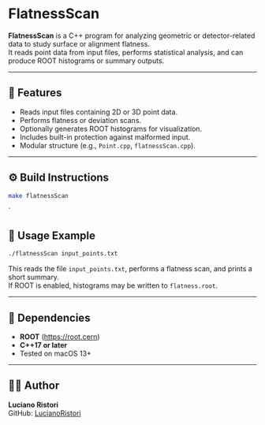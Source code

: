 # FlatnessScan

**FlatnessScan** is a C++ program for analyzing geometric or detector-related data to study surface or alignment flatness.  
It reads point data from input files, performs statistical analysis, and can produce ROOT histograms or summary outputs.

---

## 🧩 Features

- Reads input files containing 2D or 3D point data.  
- Performs flatness or deviation scans.  
- Optionally generates ROOT histograms for visualization.  
- Includes built-in protection against malformed input.  
- Modular structure (e.g., `Point.cpp`, `flatnessScan.cpp`).  

---

## ⚙️ Build Instructions

```bash
make flatnessScan
```
`

## 🧠 Usage Example

```bash
./flatnessScan input_points.txt
```

This reads the file `input_points.txt`, performs a flatness scan, and prints a short summary.  
If ROOT is enabled, histograms may be written to `flatness.root`.

---

## 🧰 Dependencies

- **ROOT** (https://root.cern)  
- **C++17 or later**  
- Tested on macOS 13+  

---

## 🧑‍💻 Author

**Luciano Ristori**  
GitHub: [LucianoRistori](https://github.com/LucianoRistori)
